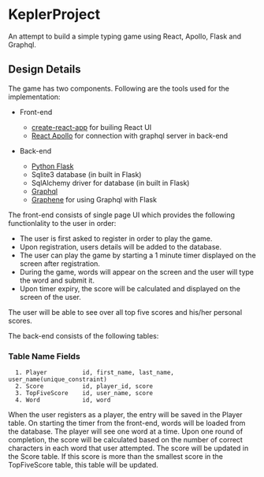 # KeplerProject
An attempt to build a simple typing game using React, Apollo, Flask and Graphql.

## Design Details
 The game has two components. Following are the tools used for the implementation:
  
  * Front-end
     * [create-react-app](https://github.com/facebook/create-react-app) for builing React UI
     * [React Apollo](https://www.apollographql.com/docs/react/essentials/get-started.html) for connection 
       with graphql server in back-end
   
  * Back-end
    * [Python Flask](http://flask.pocoo.org/docs/0.12/tutorial/) 
    * Sqlite3 database (in built in Flask)
    * SqlAlchemy driver for database (in built in Flask)
    * [Graphql](https://www.howtographql.com/graphql-python/0-introduction/)
    * [Graphene](https://github.com/graphql-python/graphene-sqlalchemy) for using Graphql with Flask
    
   The front-end consists of single page UI which provides the following functionlality to 
   the user in order:
   * The user is first asked to register in order to play the game.
   * Upon registration, users details will be added to the database.
   * The user can play the game by starting a 1 minute timer displayed on the screen after registration.
   * During the game, words will appear on the screen and the user will type the word and submit it.
   * Upon timer expiry, the score will be calculated and displayed on the screen of the user.

The user will be able to see over all top five scores and his/her personal scores.

   The back-end consists of the following tables:
   ###   Table Name      Fields
      1. Player          id, first_name, last_name, user_name(unique_constraint)
      2. Score           id, player_id, score
      3. TopFiveScore    id, user_name, score
      4. Word            id, word
      
      
When the user registers as a player, the entry will be saved in the Player table. On starting the timer 
from the front-end, words will be loaded from the database. The player will see one word at a time. Upon 
one round of completion, the score will be calculated based on the number of correct characters in each 
word that user attempted. The score will be updated in the Score table. If this score is more than the smallest
score in the TopFiveScore table, this table will be updated.


     
  
  
